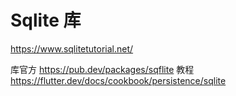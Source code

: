 # Sqlite 库

https://www.sqlitetutorial.net/

库官方
https://pub.dev/packages/sqflite
教程
https://flutter.dev/docs/cookbook/persistence/sqlite